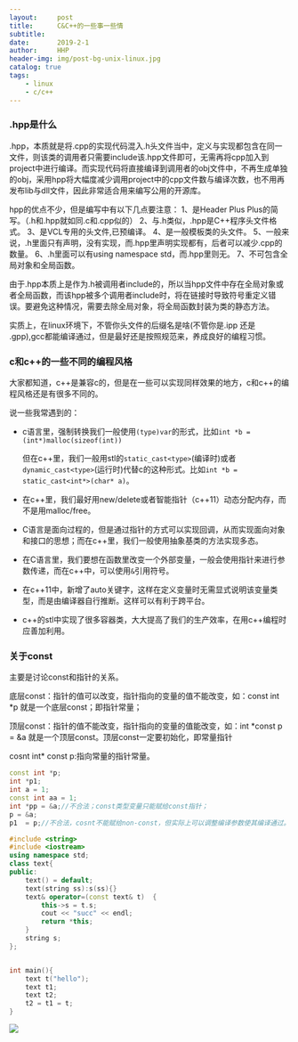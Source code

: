 ```yaml
---
layout:     post
title:      C&C++的一些事一些情
subtitle:   
date:       2019-2-1
author:     HHP
header-img: img/post-bg-unix-linux.jpg
catalog: true
tags:
    - linux  
    - c/c++
---
```


### .hpp是什么

.hpp，本质就是将.cpp的实现代码混入.h头文件当中，定义与实现都包含在同一文件，则该类的调用者只需要include该.hpp文件即可，无需再将cpp加入到project中进行编译。而实现代码将直接编译到调用者的obj文件中，不再生成单独的obj，采用hpp将大幅度减少调用project中的cpp文件数与编译次数，也不用再发布lib与dll文件，因此非常适合用来编写公用的开源库。

hpp的优点不少，但是编写中有以下几点要注意： 
1、是Header Plus Plus的简写。（.h和.hpp就如同.c和.cpp似的） 
2、与.h类似，.hpp是C++程序头文件格式。 
3、是VCL专用的头文件,已预编译。 
4、是一般模板类的头文件。 
5、一般来说，.h里面只有声明，没有实现，而.hpp里声明实现都有，后者可以减少.cpp的数量。 
6、.h里面可以有using namespace std，而.hpp里则无。 
7、不可包含全局对象和全局函数。

由于.hpp本质上是作为.h被调用者include的，所以当hpp文件中存在全局对象或者全局函数，而该hpp被多个调用者include时，将在链接时导致符号重定义错误。要避免这种情况，需要去除全局对象，将全局函数封装为类的静态方法。

实质上，在linux环境下，不管你头文件的后缀名是啥(不管你是.ipp 还是 .gpp),gcc都能编译通过，但是最好还是按照规范来，养成良好的编程习惯。





### c和c++的一些不同的编程风格

大家都知道，c++是兼容c的，但是在一些可以实现同样效果的地方，c和c++的编程风格还是有很多不同的。

说一些我常遇到的：

* c语言里，强制转换我们一般使用`(type)var`的形式，比如`int *b = (int*)malloc(sizeof(int))`

  但在c++里，我们一般用stl的`static_cast<type>`(编译时)或者`dynamic_cast<type>`(运行时)代替c的这种形式。比如`int *b = static_cast<int*>(char* a)`。 

* 在c++里，我们最好用new/delete或者智能指针（c++11）动态分配内存，而不是用malloc/free。

* C语言是面向过程的，但是通过指针的方式可以实现回调，从而实现面向对象和接口的思想；而在c++里，我们一般使用抽象基类的方法实现多态。

* 在C语言里，我们要想在函数里改变一个外部变量，一般会使用指针来进行参数传递，而在c++中，可以使用`&`引用符号。

* 在c++11中，新增了auto关键字，这样在定义变量时无需显式说明该变量类型，而是由编译器自行推断。这样可以有利于跨平台。

* c++的stl中实现了很多容器类，大大提高了我们的生产效率，在用c++编程时应善加利用。



### 关于const

主要是讨论const和指针的关系。

底层const：指针的值可以改变，指针指向的变量的值不能改变，如：const int *p 就是一个底层const；即指针常量；

顶层const：指针的值不能改变，指针指向的变量的值能改变，如：int *const p = &a 就是一个顶层const。顶层const一定要初始化，即常量指针

cosnt int*  const p:指向常量的指针常量。

```c++
const int *p;
int *p1;
int a = 1;
const int aa = 1;
int *pp = &a;//不合法；const类型变量只能赋给const指针；
p = &a;
p1  = p;//不合法，cosnt不能赋给non-const，但实际上可以调整编译参数使其编译通过。但很不安全。
```





```c++
#include <string>
#include <iostream>
using namespace std;
class text{
public:
    text() = default;
    text(string ss):s(ss){}
    text& operator=(const text& t)  {
        this->s = t.s;
        cout << "succ" << endl;
        return *this;
    } 
    string s;
};


int main(){
    text t("hello");
    text t1;
    text t2;
    t2 = t1 = t;
}
```







![](https://cdn.sinaimg.cn.52ecy.cn/large/005BYqpgly1g41wdfbddgj30j60sitdb.jpg)


